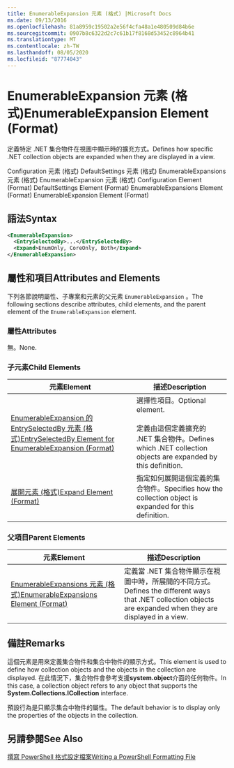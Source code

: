```yaml
---
title: EnumerableExpansion 元素 (格式) |Microsoft Docs
ms.date: 09/13/2016
ms.openlocfilehash: 81a8959c19502a2e56f4cfa48a1e480509d84b6e
ms.sourcegitcommit: 0907b8c6322d2c7c61b17f8168d53452c8964b41
ms.translationtype: MT
ms.contentlocale: zh-TW
ms.lasthandoff: 08/05/2020
ms.locfileid: "87774043"
---
```

# <a name="enumerableexpansion-element-format"></a><span data-ttu-id="189dc-102">EnumerableExpansion 元素 (格式)</span><span class="sxs-lookup"><span data-stu-id="189dc-102">EnumerableExpansion Element (Format)</span></span>

<span data-ttu-id="189dc-103">定義特定 .NET 集合物件在視圖中顯示時的擴充方式。</span><span class="sxs-lookup"><span data-stu-id="189dc-103">Defines how specific .NET collection objects are expanded when they are displayed in a view.</span></span>

<span data-ttu-id="189dc-104">Configuration 元素 (格式) DefaultSettings 元素 (格式) EnumerableExpansions 元素 (格式) EnumerableExpansion 元素 (格式) </span><span class="sxs-lookup"><span data-stu-id="189dc-104">Configuration Element (Format) DefaultSettings Element (Format) EnumerableExpansions Element (Format) EnumerableExpansion Element (Format)</span></span>

## <a name="syntax"></a><span data-ttu-id="189dc-105">語法</span><span class="sxs-lookup"><span data-stu-id="189dc-105">Syntax</span></span>

```xml
<EnumerableExpansion>
  <EntrySelectedBy>...</EntrySelectedBy>
  <Expand>EnumOnly, CoreOnly, Both</Expand>
</EnumerableExpansion>
```

## <a name="attributes-and-elements"></a><span data-ttu-id="189dc-106">屬性和項目</span><span class="sxs-lookup"><span data-stu-id="189dc-106">Attributes and Elements</span></span>

<span data-ttu-id="189dc-107">下列各節說明屬性、子專案和元素的父元素 `EnumerableExpansion` 。</span><span class="sxs-lookup"><span data-stu-id="189dc-107">The following sections describe attributes, child elements, and the parent element of the `EnumerableExpansion` element.</span></span>

### <a name="attributes"></a><span data-ttu-id="189dc-108">屬性</span><span class="sxs-lookup"><span data-stu-id="189dc-108">Attributes</span></span>

<span data-ttu-id="189dc-109">無。</span><span class="sxs-lookup"><span data-stu-id="189dc-109">None.</span></span>

### <a name="child-elements"></a><span data-ttu-id="189dc-110">子元素</span><span class="sxs-lookup"><span data-stu-id="189dc-110">Child Elements</span></span>

|<span data-ttu-id="189dc-111">元素</span><span class="sxs-lookup"><span data-stu-id="189dc-111">Element</span></span>|<span data-ttu-id="189dc-112">描述</span><span class="sxs-lookup"><span data-stu-id="189dc-112">Description</span></span>|
|-------------|-----------------|
|[<span data-ttu-id="189dc-113">EnumerableExpansion 的 EntrySelectedBy 元素 (格式)</span><span class="sxs-lookup"><span data-stu-id="189dc-113">EntrySelectedBy Element for EnumerableExpansion (Format)</span></span>](./entryselectedby-element-for-enumerableexpansion-format.md)|<span data-ttu-id="189dc-114">選擇性項目。</span><span class="sxs-lookup"><span data-stu-id="189dc-114">Optional element.</span></span><br /><br /> <span data-ttu-id="189dc-115">定義由這個定義擴充的 .NET 集合物件。</span><span class="sxs-lookup"><span data-stu-id="189dc-115">Defines which .NET collection objects are expanded by this definition.</span></span>|
|[<span data-ttu-id="189dc-116">展開元素 (格式)</span><span class="sxs-lookup"><span data-stu-id="189dc-116">Expand Element (Format)</span></span>](./expand-element-format.md)|<span data-ttu-id="189dc-117">指定如何展開這個定義的集合物件。</span><span class="sxs-lookup"><span data-stu-id="189dc-117">Specifies how the collection object is expanded for this definition.</span></span>|

### <a name="parent-elements"></a><span data-ttu-id="189dc-118">父項目</span><span class="sxs-lookup"><span data-stu-id="189dc-118">Parent Elements</span></span>

|<span data-ttu-id="189dc-119">元素</span><span class="sxs-lookup"><span data-stu-id="189dc-119">Element</span></span>|<span data-ttu-id="189dc-120">描述</span><span class="sxs-lookup"><span data-stu-id="189dc-120">Description</span></span>|
|-------------|-----------------|
|[<span data-ttu-id="189dc-121">EnumerableExpansions 元素 (格式)</span><span class="sxs-lookup"><span data-stu-id="189dc-121">EnumerableExpansions Element (Format)</span></span>](./enumerableexpansions-element-format.md)|<span data-ttu-id="189dc-122">定義當 .NET 集合物件顯示在視圖中時，所展開的不同方式。</span><span class="sxs-lookup"><span data-stu-id="189dc-122">Defines the different ways that .NET collection objects are expanded when they are displayed in a view.</span></span>|

## <a name="remarks"></a><span data-ttu-id="189dc-123">備註</span><span class="sxs-lookup"><span data-stu-id="189dc-123">Remarks</span></span>

<span data-ttu-id="189dc-124">這個元素是用來定義集合物件和集合中物件的顯示方式。</span><span class="sxs-lookup"><span data-stu-id="189dc-124">This element is used to define how collection objects and the objects in the collection are displayed.</span></span> <span data-ttu-id="189dc-125">在此情況下，集合物件會參考支援**system.object**介面的任何物件。</span><span class="sxs-lookup"><span data-stu-id="189dc-125">In this case, a collection object refers to any object that supports the  **System.Collections.ICollection** interface.</span></span>

<span data-ttu-id="189dc-126">預設行為是只顯示集合中物件的屬性。</span><span class="sxs-lookup"><span data-stu-id="189dc-126">The default behavior is to display only the properties of the objects in the collection.</span></span>

## <a name="see-also"></a><span data-ttu-id="189dc-127">另請參閱</span><span class="sxs-lookup"><span data-stu-id="189dc-127">See Also</span></span>

[<span data-ttu-id="189dc-128">撰寫 PowerShell 格式設定檔案</span><span class="sxs-lookup"><span data-stu-id="189dc-128">Writing a PowerShell Formatting File</span></span>](./writing-a-powershell-formatting-file.md)
